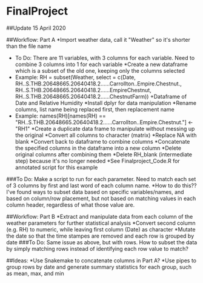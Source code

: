 # FinalProject
##Update 15 April 2020

##Workflow: Part A
*Import weather data, call it "Weather" so it's shorter than the file name
+ To Do: There are 11 variables, with 3 columns for each variable. Need to combine 3 columns into 1 for each variable
*Create a new dataframe which is a subset of the old one, keeping only the columns selected
+ Example: RH = subset(Weather, select = c(Date, RH..S.THB.20648665.20640418.2......Carrollton..Empire.Chestnut.,
                                RH..S.THB.20648665.20640418.2......EmpireChestnut,
                                RH..S.THB.20648665.20640418.2......ChestnutFarm))
+Dataframe of Date and Relative Humidity
*Install dplyr for data manipulation
*Rename columns, list name being replaced first, then replacement name
+ Example: names(RH)[names(RH) == "RH..S.THB.20648665.20640418.2......Carrollton..Empire.Chestnut."] <- "RH1"
*Create a duplicate data frame to manipulate without messing up the original
*Convert all columns to character (matrix)
*Replace NA with blank
*Convert back to dataframe to combine columns
*Concatenate the specified columns in the dataframe into a new column
*Delete original columns after combining them
*Delete RH_blank (intermediate step) because it's no longer needed
*See Finalproject_Code.R for annotated script for this example

###To Do: Make a script to run for each parameter. Need to match each set of 3 columns by first and last word of each column name. 
*How to do this?? I've found ways to subset data based on specific variables/names, and based on column/row placement, but not based on matching values in each column header, regardless of what those value are. 


##Workflow: Part B
*Extract and manipulate data from each column of the weather parameters for further statistical analysis
*Convert second column (e.g. RH) to numeric, while leaving first column (Date) as character
*Mutate the date so that the time stampes are removed and each row is grouped by date
###To Do: Same issue as above, but with rows. How to subset the data by simply matching rows instead of identifying each row value to match? 

##Ideas:
*Use Snakemake to concatenate columns in Part A? 
*Use pipes to group rows by date and generate summary statistics for each group, such as mean, max, and min


